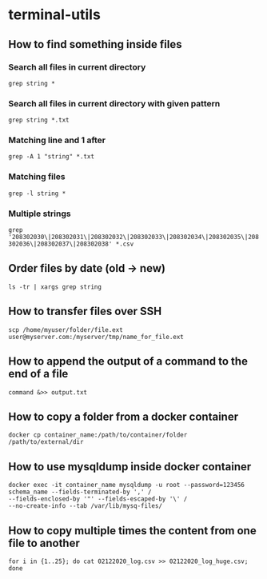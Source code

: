 # terminal-utils

## How to find something inside files

### Search all files in current directory
```grep string *```

### Search all files in current directory with given pattern
```grep string *.txt```

### Matching line and 1 after 
```grep -A 1 "string" *.txt```

### Matching files
```grep -l string *```

### Multiple strings
```grep '208302030\|208302031\|208302032\|208302033\|208302034\|208302035\|208302036\|208302037\|208302038' *.csv```

## Order files by date (old -> new)
```ls -tr | xargs grep string```

## How to transfer files over SSH
```scp /home/myuser/folder/file.ext user@myserver.com:/myserver/tmp/name_for_file.ext```

## How to append the output of a command to the end of a file
```command &>> output.txt```

## How to copy a folder from a docker container
```docker cp container_name:/path/to/container/folder /path/to/external/dir```

## How to use mysqldump inside docker container
```
docker exec -it container_name mysqldump -u root --password=123456 schema_name --fields-terminated-by ',' /
--fields-enclosed-by '"' --fields-escaped-by '\' /
--no-create-info --tab /var/lib/mysq-files/
```

## How to copy multiple times the content from one file to another 
```for i in {1..25}; do cat 02122020_log.csv >> 02122020_log_huge.csv; done```
